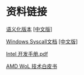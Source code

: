 # 资料链接

[语义化版本](https://semver.org/)  [[中文版]](https://semver.org/lang/zh-CN/)

[Windows Syscall文档](https://docs.microsoft.com/en-us/windows/win32/apiindex/api-index-portal)  [[中文版]](https://docs.microsoft.com/zh-cn/windows/win32/apiindex/api-index-portal)

[Intel 开发手册.pdf](https://www.intel.com/content/dam/www/public/us/en/documents/manuals/64-ia-32-architectures-software-developer-vol-3a-part-1-manual.pdf)

[AMD WoL 技术白皮书](https://www.amd.com/system/files/TechDocs/20213.pdf)



